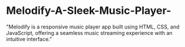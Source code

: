 # Melodify-A-Sleek-Music-Player-
"Melodify is a responsive music player app built using HTML, CSS, and JavaScript, offering a seamless music streaming experience with an intuitive interface."
